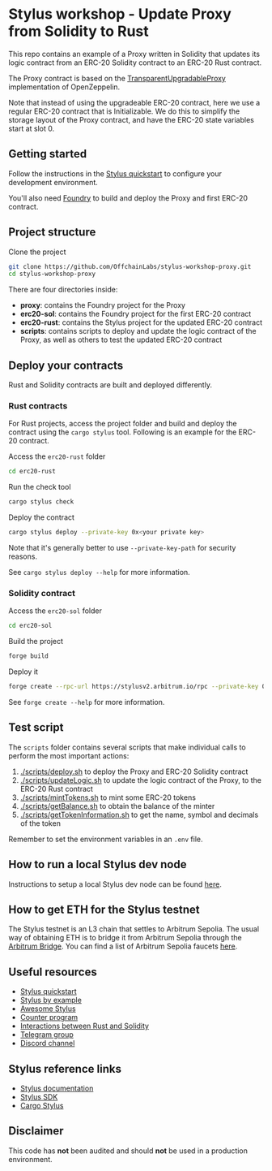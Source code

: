 # Stylus workshop - Update Proxy from Solidity to Rust

This repo contains an example of a Proxy written in Solidity that updates its logic contract from an ERC-20 Solidity contract to an ERC-20 Rust contract.

The Proxy contract is based on the [TransparentUpgradableProxy](https://docs.openzeppelin.com/contracts/4.x/api/proxy#TransparentUpgradeableProxy) implementation of OpenZeppelin.

Note that instead of using the upgradeable ERC-20 contract, here we use a regular ERC-20 contract that is Initializable. We do this to simplify the storage layout of the Proxy contract, and have the ERC-20 state variables start at slot 0.

## Getting started

Follow the instructions in the [Stylus quickstart](https://docs.arbitrum.io/stylus/stylus-quickstart) to configure your development environment.

You'll also need [Foundry](https://github.com/foundry-rs/foundry) to build and deploy the Proxy and first ERC-20 contract.

## Project structure

Clone the project

```sh
git clone https://github.com/OffchainLabs/stylus-workshop-proxy.git
cd stylus-workshop-proxy
```

There are four directories inside:

- **proxy**: contains the Foundry project for the Proxy
- **erc20-sol**: contains the Foundry project for the first ERC-20 contract
- **erc20-rust**: contains the Stylus project for the updated ERC-20 contract
- **scripts**: contains scripts to deploy and update the logic contract of the Proxy, as well as others to test the updated ERC-20 contract

## Deploy your contracts

Rust and Solidity contracts are built and deployed differently.

### Rust contracts

For Rust projects, access the project folder and build and deploy the contract using the `cargo stylus` tool. Following is an example for the ERC-20 contract.

Access the `erc20-rust` folder

```sh
cd erc20-rust
```

Run the check tool

```sh
cargo stylus check
```

Deploy the contract

```sh
cargo stylus deploy --private-key 0x<your private key>
```

Note that it's generally better to use `--private-key-path` for security reasons.

See `cargo stylus deploy --help` for more information.

### Solidity contract

Access the `erc20-sol` folder

```sh
cd erc20-sol
```

Build the project

```sh
forge build
```

Deploy it

```sh
forge create --rpc-url https://stylusv2.arbitrum.io/rpc --private-key 0x<your private key> src/MyToken.sol:MyToken
```

See `forge create --help` for more information.

## Test script

The `scripts` folder contains several scripts that make individual calls to perform the most important actions:

1. [./scripts/deploy.sh](./scripts/deploy.sh) to deploy the Proxy and ERC-20 Solidity contract
2. [./scripts/updateLogic.sh](./scripts/updateLogic.sh) to update the logic contract of the Proxy, to the ERC-20 Rust contract
3. [./scripts/mintTokens.sh](./scripts/mintTokens.sh) to mint some ERC-20 tokens
4. [./scripts/getBalance.sh](./scripts/getBalance.sh) to obtain the balance of the minter
5. [./scripts/getTokenInformation.sh](./scripts/getTokenInformation.sh) to get the name, symbol and decimals of the token

Remember to set the environment variables in an `.env` file.

## How to run a local Stylus dev node

Instructions to setup a local Stylus dev node can be found [here](https://docs.arbitrum.io/stylus/how-tos/local-stylus-dev-node).

## How to get ETH for the Stylus testnet

The Stylus testnet is an L3 chain that settles to Arbitrum Sepolia. The usual way of obtaining ETH is to bridge it from Arbitrum Sepolia through the [Arbitrum Bridge](https://bridge.arbitrum.io/?destinationChain=stylus-testnet&sourceChain=arbitrum-sepolia). You can find a list of Arbitrum Sepolia faucets [here](https://docs.arbitrum.io/stylus/reference/testnet-information#faucets).

## Useful resources

- [Stylus quickstart](https://docs.arbitrum.io/stylus/stylus-quickstart)
- [Stylus by example](https://arbitrum-stylus-by-example.vercel.app/)
- [Awesome Stylus](https://github.com/OffchainLabs/awesome-stylus)
- [Counter program](https://github.com/OffchainLabs/stylus-workshop-counter)
- [Interactions between Rust and Solidity](https://github.com/OffchainLabs/stylus-workshop-rust-solidity/)
- [Telegram group](https://t.me/arbitrum_stylus)
- [Discord channel](https://discord.com/channels/585084330037084172/1146789176939909251)

## Stylus reference links

- [Stylus documentation](https://docs.arbitrum.io/stylus/stylus-gentle-introduction)
- [Stylus SDK](https://github.com/OffchainLabs/stylus-sdk-rs)
- [Cargo Stylus](https://github.com/OffchainLabs/cargo-stylus)

## Disclaimer

This code has **not** been audited and should **not** be used in a production environment.